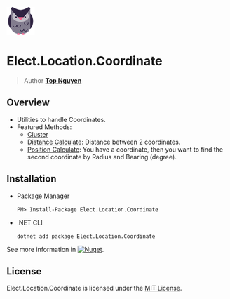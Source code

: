 ﻿![Logo](../../../Logo.png)
# Elect.Location.Coordinate
> Author [**Top Nguyen**](http://topnguyen.com)

## Overview
 - Utilities to handle Coordinates.
 - Featured Methods:
    + [Cluster](ClusterUtils/ClusterHelper.cs)
    + [Distance Calculate](DistanceUtils/DistanceHelper.cs): Distance between 2 coordinates.
    + [Position Calculate](PositionUtils/PositionHelper.cs): You have a coordinate, then you want to find the second coordinate by Radius and Bearing (degree).

## Installation
 - Package Manager
    ```
    PM> Install-Package Elect.Location.Coordinate
    ```
 - .NET CLI
    ```
    dotnet add package Elect.Location.Coordinate
    ```
    
See more information in [![Nuget](https://buildstats.info/nuget/Elect.Location.Coordinate)](https://www.nuget.org/packages/Elect.Location.Coordinate/).

## License
Elect.Location.Coordinate is licensed under the [MIT License](../../../LICENSE).